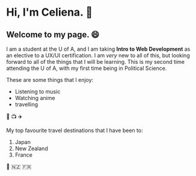 # Hi, I'm Celiena. 👋
## Welcome to my page. 😄

I am a student at the U of A, and I am taking **Intro to Web Development** as an elective to a UX/UI certification. I am *very* new to all of this, but looking forward to all of the things that I will be learning. This is my second time attending the U of A, with my first time being in Political Science.

These are some things that I enjoy:
- Listening to music
- Watching anime
- travelling

🎵 📺 ✈️


My top favourite travel destinations that I have been to:
1. Japan
2. New Zealand
3. France


🗾 🇳🇿 🇫🇷







<!--
**celiena/celiena** is a ✨ _special_ ✨ repository because its `README.md` (this file) appears on your GitHub profile.

Here are some ideas to get you started:

- 🔭 I’m currently working on ...
- 🌱 I’m currently learning ...
- 👯 I’m looking to collaborate on ...
- 🤔 I’m looking for help with ...
- 💬 Ask me about ...
- 📫 How to reach me: ...
- 😄 Pronouns: ...
- ⚡ Fun fact: ...
-->
